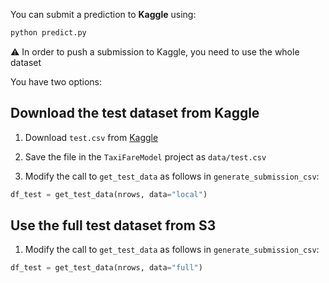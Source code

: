 
You can submit a prediction to **Kaggle** using:

``` python
python predict.py
```

⚠️ In order to push a submission to Kaggle, you need to use the whole dataset

You have two options:

## Download the test dataset from Kaggle

1. Download `test.csv` from [Kaggle](https://www.kaggle.com/c/new-york-city-taxi-fare-prediction/data)

2. Save the file in the `TaxiFareModel` project as `data/test.csv`

3. Modify the call to `get_test_data` as follows in `generate_submission_csv`:

``` python
df_test = get_test_data(nrows, data="local")
```

## Use the full test dataset from S3

1. Modify the call to `get_test_data` as follows in `generate_submission_csv`:

``` python
df_test = get_test_data(nrows, data="full")
```
